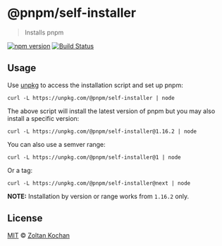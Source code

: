 # @pnpm/self-installer

> Installs pnpm

<!--@shields('npm', 'travis')-->
[![npm version](https://img.shields.io/npm/v/@pnpm/self-installer.svg)](https://www.npmjs.com/package/@pnpm/self-installer) [![Build Status](https://img.shields.io/travis/pnpm/self-installer/master.svg)](https://travis-ci.org/pnpm/self-installer)
<!--/@-->

## Usage

Use [unpkg](https://unpkg.com/) to access the installation script and set up pnpm:

    curl -L https://unpkg.com/@pnpm/self-installer | node

The above script will install the latest version of pnpm but you may also install
a specific version:

    curl -L https://unpkg.com/@pnpm/self-installer@1.16.2 | node

You can also use a semver range:

    curl -L https://unpkg.com/@pnpm/self-installer@1 | node

Or a tag:

    curl -L https://unpkg.com/@pnpm/self-installer@next | node

**NOTE:** Installation by version or range works from `1.16.2` only.

## License

[MIT](./LICENSE) © [Zoltan Kochan](https://www.kochan.io/)
